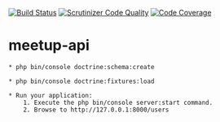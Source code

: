 [![Build Status](https://travis-ci.org/snoek09/meetup-api.svg?branch=master)](https://travis-ci.org/snoek09/meetup-api) [![Scrutinizer Code Quality](https://scrutinizer-ci.com/g/snoek09/meetup-api/badges/quality-score.png?b=master)](https://scrutinizer-ci.com/g/snoek09/meetup-api/?branch=master) [![Code Coverage](https://scrutinizer-ci.com/g/snoek09/meetup-api/badges/coverage.png?b=master)](https://scrutinizer-ci.com/g/snoek09/meetup-api/?branch=master)

meetup-api
==========

    * php bin/console doctrine:schema:create
    
    * php bin/console doctrine:fixtures:load

    * Run your application:
        1. Execute the php bin/console server:start command.
        2. Browse to http://127.0.0.1:8000/users
